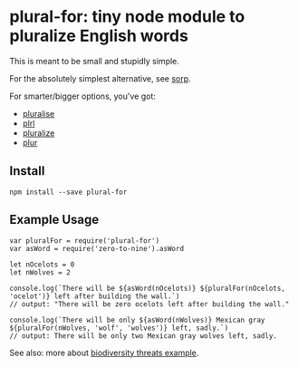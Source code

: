 # plural-for: tiny node module to pluralize English words

This is meant to be small and stupidly simple.

For the absolutely simplest alternative, see [sorp](https://www.npmjs.com/package/sorp).

For smarter/bigger options, you've got:

* [pluralise](https://www.npmjs.com/package/pluralise)
* [plrl](https://github.com/mgduk/plrl)
* [pluralize](https://github.com/blakeembrey/pluralize)
* [plur](https://www.npmjs.com/package/plur)


## Install

```
npm install --save plural-for
```

## Example Usage

```
var pluralFor = require('plural-for')
var asWord = require('zero-to-nine').asWord

let nOcelots = 0
let nWolves = 2

console.log(`There will be ${asWord(nOcelots)} ${pluralFor(nOcelots, 'ocelot')} left after building the wall.`)
// output: "There will be zero ocelots left after building the wall."

console.log(`There will be only ${asWord(nWolves)} Mexican gray ${pluralFor(nWolves, 'wolf', 'wolves')} left, sadly.`)
// output: There will be only two Mexican gray wolves left, sadly.

```
See also: more about [biodiversity threats example](https://phys.org/news/2017-08-border-wall-endangered-species-expert.html).

